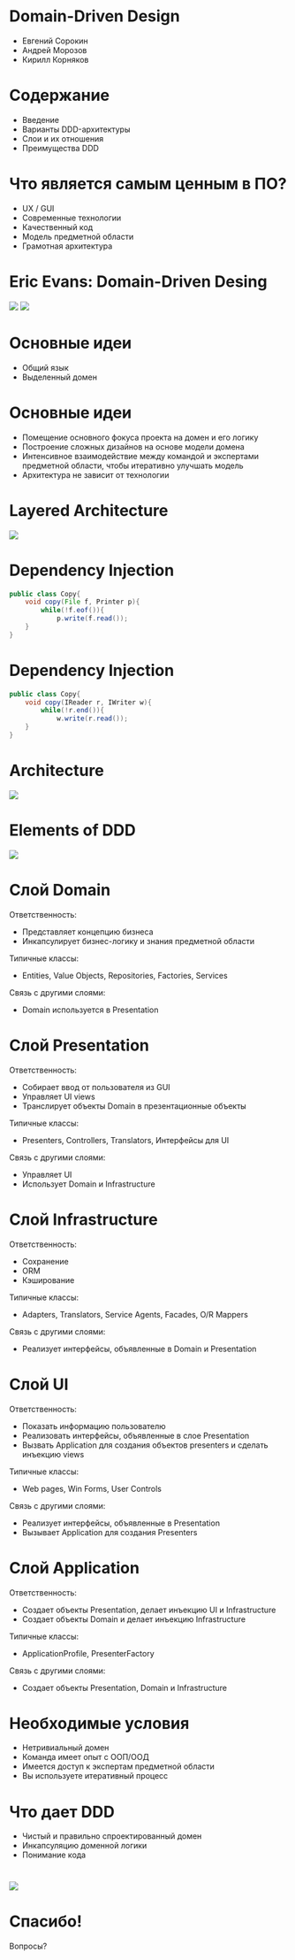 # Domain-Driven Design

  - Евгений Сорокин
  - Андрей Морозов
  - Кирилл Корняков

<!-- TODO
  - Вставить про луковую архитектуру
  - Вставить картинки Microsoft
-->

# Содержание

  - Введение
  - Варианты DDD-архитектуры
  - Слои и их отношения
  - Преимущества DDD

# Что является самым ценным в ПО?

  - UX / GUI
  - Современные технологии
  - Качественный код
  - Модель предметной области
  - Грамотная архитектура

# Eric Evans: Domain-Driven Desing

![](./pix/ddd-book.jpg)
![](./pix/EricEvans.jpg)

# Основные идеи

 - Общий язык
 - Выделенный домен

# Основные идеи

 - Помещение основного фокуса проекта на домен и его логику
 - Построение сложных дизайнов на основе модели домена
 - Интенсивное взаимодействие между командой и экспертами предметной области,
   чтобы итеративно улучшать модель
 - Архитектура не зависит от технологии

# Layered Architecture

![](./pix/lay_arch.png)

# Dependency Injection

```java
public class Copy{
    void copy(File f, Printer p){
        while(!f.eof()){
            p.write(f.read());
    }
}
```

# Dependency Injection

```java
public class Copy{
    void copy(IReader r, IWriter w){
        while(!r.end()){
            w.write(r.read());
    }
}
```

# Architecture

![](./pix/arch.png)

# Elements of DDD

![](./pix/ddd-elements.png)

# Слой Domain

Ответственность:

 - Представляет концепцию бизнеса
 - Инкапсулирует бизнес-логику и знания предметной области

Типичные классы:

 - Entities, Value Objects, Repositories, Factories, Services

Связь с другими слоями:

 - Domain используется в Presentation

# Слой Presentation

Ответственность:

 - Собирает ввод от пользователя из GUI
 - Управляет UI views
 - Транслирует объекты Domain в презентационные объекты

Типичные классы:

 - Presenters, Controllers, Translators, Интерфейсы для UI

Связь с другими слоями:

 - Управляет UI
 - Использует Domain и Infrastructure

# Слой Infrastructure

Ответственность:

 - Сохранение
 - ORM
 - Кэширование

Типичные классы:

 - Adapters, Translators, Service Agents, Facades, O/R Mappers

Связь с другими слоями:

 - Реализует интерфейсы, объявленные в Domain и Presentation

# Слой UI

Ответственность:

 - Показать информацию пользователю
 - Реализовать интерфейсы, объявленные в слое Presentation
 - Вызвать Application для создания объектов presenters и сделать инъекцию views

Типичные классы:

 - Web pages, Win Forms, User Controls

Связь с другими слоями:

 - Реализует интерфейсы, объявленные в Presentation
 - Вызывает Application для создания Presenters

# Слой Application

Ответственность:

 - Создает объекты Presentation, делает инъекцию UI и Infrastructure
 - Создает объекты Domain и делает инъекцию Infrastructure

Типичные классы:

 - ApplicationProfile, PresenterFactory

Связь с другими слоями:

 - Создает объекты Presentation, Domain и Infrastructure

# Необходимые условия

  - Нетривиальный домен
  - Команда имеет опыт с ООП/ООД
  - Имеется доступ к экспертам предметной области
  - Вы используете итеративный процесс

# Что дает DDD

 - Чистый и правильно спроектированный домен
 - Инкапсуляцию доменной логики
 - Понимание кода

#

![](./pix/customer-tests.png)

# Спасибо!

Вопросы?
